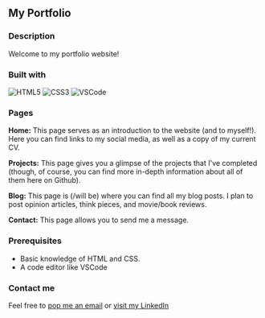 ## My Portfolio

### Description

Welcome to my portfolio website!<br>

### Built with

![HTML5](https://img.shields.io/badge/html5-%23E34F26.svg?style=for-the-badge&logo=html5&logoColor=white)
![CSS3](https://img.shields.io/badge/css3-%231572B6.svg?style=for-the-badge&logo=css3&logoColor=white)
![VSCode](https://img.shields.io/badge/Visual%20Studio%20Code-007ACC?style=for-the-badge&logo=visualstudiocode&logoColor=fff)

### Pages

<b>Home:</b> This page serves as an introduction to the website (and to myself!). Here you can find links to my social media, as well as a copy of my current CV.<br>

<b>Projects:</b> This page gives you a glimpse of the projects that I've completed (though, of course, you can find more in-depth information about all of them here on Github).<br>

<b>Blog:</b> This page is (/will be) where you can find all my blog posts. I plan to post opinion articles, think pieces, and movie/book reviews.<br>

<b>Contact:</b> This page allows you to send me a message.

### Prerequisites
- Basic knowledge of HTML and CSS.
- A code editor like VSCode

### Contact me

Feel free to [pop me an email](mailto:ofunnemordi1@outlook.com) or [visit my LinkedIn](https://www.linkedin.com/in/ofunnemordi)